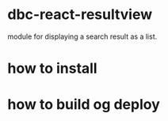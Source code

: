 # dbc-react-resultview
module for displaying a search result as a list.

# how to install

# how to build og deploy

